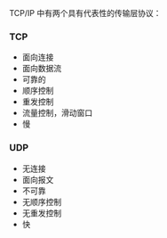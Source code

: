 TCP/IP 中有两个具有代表性的传输层协议：
### TCP
+ 面向连接
+ 面向数据流
+ 可靠的
+ 顺序控制
+ 重发控制
+ 流量控制，滑动窗口
+ 慢

### UDP
+ 无连接
+ 面向报文
+ 不可靠
+ 无顺序控制
+ 无重发控制
+ 快